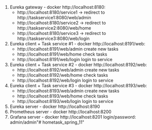 1. Eureka gateway - docker http://localhost:8180:
   - http://localhost:8180/service1 -> redirect to http://taskservice1:8080/web/admin
   - http://localhost:8180/service2 -> redirect to http://taskservice2:8080/web/home
   - http://localhost:8180/service3 -> redirect to http://taskservice3:8080/web/login
2. Eureka client + Task service #1 - docker http://localhost:8191/web:
   - http://localhost:8191/web/admin create new tasks
   - http://localhost:8191/web/home check tasks
   - http://localhost:8191/web/login login to service
3. Eureka client + Task service #2 - docker http://localhost:8192/web:
    - http://localhost:8192/web/admin create new tasks
    - http://localhost:8192/web/home check tasks
    - http://localhost:8192/web/login login to service
4. Eureka client + Task service #3 - docker http://localhost:8193/web:
    - http://localhost:8193/web/admin create new tasks
    - http://localhost:8193/web/home check tasks
    - http://localhost:8193/web/login login to service
5. Eureka server - docker http://localhost:8190
6. Prometheus server - docker http://localhost:8200
7. Grafana server - docker http://localhost:8201
   login/password: admin/admin"# hometask_spring_11" 
